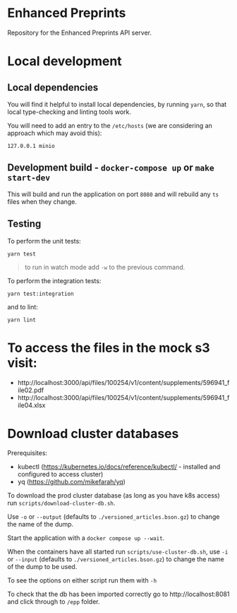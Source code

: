 # Enhanced Preprints

Repository for the Enhanced Preprints API server.

# Local development

## Local dependencies

You will find it helpful to install local dependencies, by running `yarn`, so that local type-checking and linting tools work.

You will need to add an entry to the `/etc/hosts` (we are considering an approach which may avoid this):

```shell
127.0.0.1 minio
```

## Development build - `docker-compose up` or `make start-dev`

This will build and run the application on port `8080` and will rebuild any `ts` files when they change.

## Testing
To perform the unit tests:
```shell
yarn test
```

> to run in watch mode add `-w` to the previous command. 

To perform the integration tests:
```shell
yarn test:integration
```

and to lint:
```shell
yarn lint
```

# To access the files in the mock s3 visit:

- http://localhost:3000/api/files/100254/v1/content/supplements/596941_file02.pdf
- http://localhost:3000/api/files/100254/v1/content/supplements/596941_file04.xlsx

# Download cluster databases

Prerequisites:
- kubectl (https://kubernetes.io/docs/reference/kubectl/ - installed and configured to access cluster)
- yq (https://github.com/mikefarah/yq)

To download the prod cluster database (as long as you have k8s access) run `scripts/download-cluster-db.sh`.

Use `-o` or `--output` (defaults to `./versioned_articles.bson.gz`) to change the name of the dump.

Start the application with a `docker compose up --wait`.

When the containers have all started run `scripts/use-cluster-db.sh`, use `-i` or `--input` (defaults to `./versioned_articles.bson.gz`) to change the name of the dump to be used.

To see the options on either script run them with `-h`

To check that the db has been imported correctly go to http://localhost:8081 and click through to `/epp` folder.
